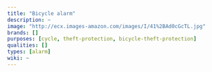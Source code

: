 ```yaml
---
title: "Bicycle alarm"
description: ~
image: "http://ecx.images-amazon.com/images/I/41%2BAd0cGcTL.jpg"
brands: []
purposes: [cycle, theft-protection, bicycle-theft-protection]
qualities: []
types: [alarm]
wiki: ~
---
```

